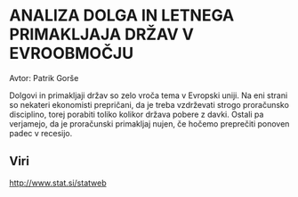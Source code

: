 # ANALIZA DOLGA IN LETNEGA PRIMAKLJAJA DRŽAV V EVROOBMOČJU

Avtor: Patrik Gorše

Dolgovi in primakljaji držav so zelo vroča tema v Evropski uniji. Na eni strani so nekateri ekonomisti prepričani, da je treba vzdrževati strogo proračunsko disciplino, torej porabiti toliko kolikor država pobere z davki. Ostali pa verjamejo, da je proračunski primakljaj nujen, če hočemo preprečiti ponoven padec v recesijo.  

## Viri

http://www.stat.si/statweb
